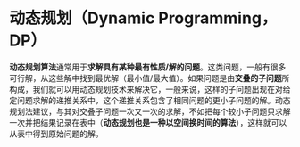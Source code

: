 # 动态规划（Dynamic Programming，DP）
**动态规划算法**通常用于**求解具有某种最有性质/解的问题**。这类问题，一般有很多可行解，从这些解中找到最优解（最小值/最大值）。如果问题是由**交叠的子问题**所构成，我们就可以用动态规划技术来解决它，一般来说，这样的子问题出现在对给定问题求解的递推关系中，这个递推关系包含了相同问题的更小子问题的解。动态规划法建议，与其对交叠子问题一次又一次的求解，不如把每个较小子问题只求解一次并把结果记录在表中（**动态规划也是一种以空间换时间的算法**），这样就可以从表中得到原始问题的解。

